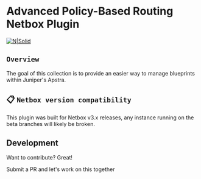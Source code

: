 # Advanced Policy-Based Routing Netbox Plugin

[![N|Solid](https://gitlab.com/_calvinr/brand-logos/-/raw/master/policy.png)](https://juniper.net/)

## `Overview`

The goal of this collection is to provide an easier way to manage blueprints within Juniper's Apstra.

## 📋 `Netbox version compatibility`

This plugin was built for Netbox v3.x releases, any instance running on the beta branches will likely be broken.

## Development

Want to contribute? Great!

Submit a PR and let's work on this together

